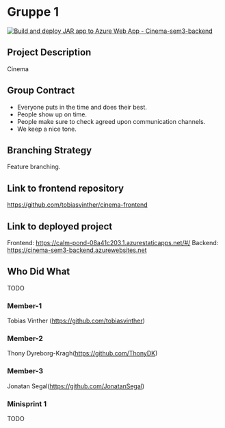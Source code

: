 ﻿# Gruppe 1
 [![Build and deploy JAR app to Azure Web App - Cinema-sem3-backend](https://github.com/tobiasvinther/cinema-backend/actions/workflows/main_cinema-sem3-backend.yml/badge.svg)](https://github.com/tobiasvinther/cinema-backend/actions/workflows/main_cinema-sem3-backend.yml)

## Project Description
Cinema

## Group Contract
- Everyone puts in the time and does their best.
- People show up on time.
- People make sure to check agreed upon communication channels.
- We keep a nice tone.

## Branching Strategy 
Feature branching.

## Link to frontend repository
https://github.com/tobiasvinther/cinema-frontend

## Link to deployed project
Frontend: https://calm-pond-08a41c203.1.azurestaticapps.net/#/
Backend: https://cinema-sem3-backend.azurewebsites.net

## Who Did What
TODO

### Member-1
Tobias Vinther (https://github.com/tobiasvinther)

### Member-2
Thony Dyreborg-Kragh(https://github.com/ThonyDK)

### Member-3
Jonatan Segal(https://github.com/JonatanSegal)

### Minisprint 1
TODO
